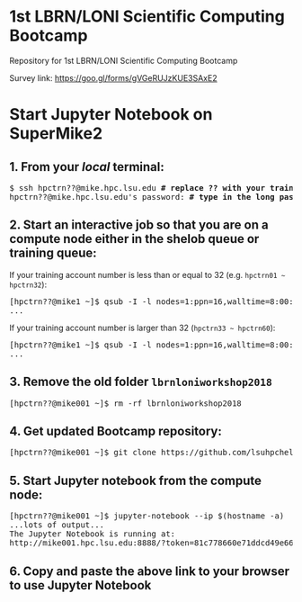 # 1st LBRN/LONI Scientific Computing Bootcamp

Repository for 1st LBRN/LONI Scientific Computing Bootcamp

Survey link: https://goo.gl/forms/gVGeRUJzKUE3SAxE2

# Start Jupyter Notebook on SuperMike2

## 1. From your *local* terminal:
<pre>
$ ssh hpctrn??@mike.hpc.lsu.edu <b># replace ?? with your training account number</b>
hpctrn??@mike.hpc.lsu.edu's password: <b># type in the long password, the input will NOT echo back</b>
</pre>

## 2. Start an interactive job so that you are on a compute node either in the shelob queue or training queue:
If your training account number is less than or equal to 32 (e.g. `hpctrn01 ~ hpctrn32`):
<pre>
[hpctrn??@mike1 ~]$ qsub -I -l nodes=1:ppn=16,walltime=8:00:00 <b>-q shelob</b> -A hpc_train_2018
...
</pre>
If your training account number is larger than 32 (`hpctrn33 ~ hpctrn60`):
<pre>
[hpctrn??@mike1 ~]$ qsub -I -l nodes=1:ppn=16,walltime=8:00:00 <b>-q training</b> -A hpc_train_2018
...
</pre>

## 3. Remove the old folder `lbrnloniworkshop2018`
<pre>
[hpctrn??@mike001 ~]$ rm -rf lbrnloniworkshop2018
</pre>

## 4. Get updated Bootcamp repository:
<pre>
[hpctrn??@mike001 ~]$ git clone https://github.com/lsuhpchelp/lbrnloniworkshop2018.git
</pre>

## 5. Start Jupyter notebook from the compute node:
<pre>
[hpctrn??@mike001 ~]$ jupyter-notebook --ip $(hostname -a)
...lots of output...
The Jupyter Notebook is running at:
http://mike001.hpc.lsu.edu:8888/?token=81c778660e71ddcd49e66731fb67eed84d37319cbf51da35
</pre>

## 6. Copy and paste the above link to your browser to use Jupyter Notebook

